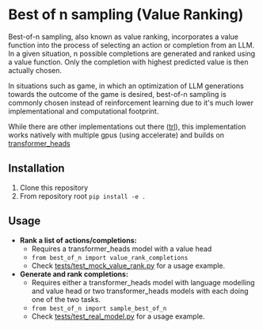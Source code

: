 # Best of n sampling (Value Ranking)
Best-of-n sampling, also known as value ranking, incorporates a value function into the process of selecting an action or completion from an LLM.
In a given situation, n possible completions are generated and ranked using a value function. Only the completion with highest predicted value
is then actually chosen.

In situations such as game, in which an optimization of LLM generations towards the outcome of the game is desired, best-of-n sampling is commonly chosen
instead of reinforcement learning due to it's much lower implementational and computational footprint.

While there are other implementations out there ([trl](https://github.com/huggingface/trl/blob/148b5923135e6eaa1e1dfd2c53ce45b274ec3127/trl/extras/best_of_n_sampler.py)), this implementation works natively with multiple gpus (using accelerate) and builds on [transformer_heads](git@github.com:center-for-humans-and-machines/transformer-heads.git)

## Installation
1. Clone this repository
2. From repository root `pip install -e .`

## Usage
* **Rank a list of actions/completions:**
    + Requires a transformer_heads model with a value head
    + `from best_of_n import value_rank_completions`
    + Check [tests/test_mock_value_rank.py](tests/test_mock_value_rank.py) for a usage example.
* **Generate and rank completions:**
    + Requires either a transformer_heads model with language modelling and value head or two transformer_heads models with each doing one of the two tasks.
    + `from best_of_n import sample_best_of_n`
    + Check [tests/test_real_model.py](tests/test_real_model.py) for a usage example.
